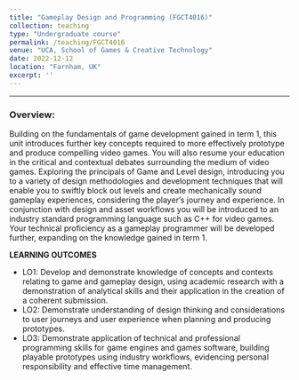 ```yaml
---
title: "Gameplay Design and Programming (FGCT4016)"
collection: teaching
type: "Undergraduate course"
permalink: /teaching/FGCT4016
venue: "UCA, School of Games & Creative Technology"
date: 2022-12-12
location: "Farnham, UK"
excerpt: ''
---
```



---
### Overview:
Building on the fundamentals of game development gained in term 1, this 
unit introduces further key concepts required to more effectively prototype 
and produce compelling video games. You will also resume your 
education in the critical and contextual debates surrounding the medium 
of video games.
Exploring the principals of Game and Level design, introducing you to a 
variety of design methodologies and development techniques that will 
enable you to swiftly block out levels and create mechanically sound 
gameplay experiences, considering the player’s journey and experience.
In conjunction with design and asset workflows you will be introduced to 
an industry standard programming language such as C++ for video 
games. Your technical proficiency as a gameplay programmer will be 
developed further, expanding on the knowledge gained in term 1.

**LEARNING OUTCOMES**
<ul>
 <li>LO1: Develop and demonstrate knowledge of concepts and contexts 
relating to game and gameplay design, using academic research with a 
demonstration of analytical skills and their application in the creation of a 
coherent submission.</li>
 <li>LO2: Demonstrate understanding of design thinking and considerations 
to user journeys and user experience when planning and producing 
prototypes.</li>
 <li>LO3: Demonstrate application of technical and professional programming 
skills for game engines and games software, building playable prototypes 
using industry workflows, evidencing personal responsibility and effective 
time management. </li>
</ul>

